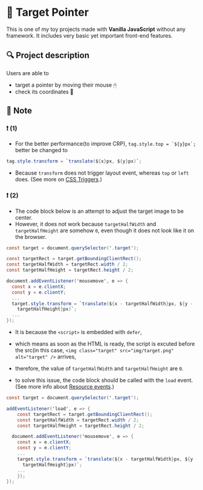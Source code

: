 # 🎯 Target Pointer

This is one of my toy projects made with **Vanilla JavaScript** without any framework. It includes very basic yet important front-end features.

## 🔍 Project description

Users are able to

- target a pointer by moving their mouse 🖱
- check its coordinates 👀

## 🔨 Note

### ❗️ (1)

- For the better performance(to improve CRP),
  `` tag.style.top = `${y}px`; `` better be changed to

```cs
tag.style.transform = `translate(${x}px, ${y}px)`;
```

- Because `transform` does not trigger layout event, whereas `top` or `left` does. (See more on [CSS Triggers](https://csstriggers.com/).)

### ❗️ (2)

- The code block below is an attempt to adjust the target image to be center.
- However, it does not work because `targetHalfWidth` and `targetHalfHeight` are somehow `0`, even though it does not look like it on the browser.

```cs
const target = document.querySelector('.target');

const targetRect = target.getBoundingClientRect();
const targetHalfWidth = targetRect.width / 2;
const targetHalfHeight = targetRect.height / 2;

document.addEventListener('mousemove', e => {
  const x = e.clientX;
  const y = e.clientY;
  ...
  target.style.transform = `translate(${x - targetHalfWidth}px, ${y -
    targetHalfHeight}px)`;
  ...
});
```

- It is because the `<script>` is embedded with `defer`,
- which means as soon as the HTML is ready, the script is excuted before the src(in this case, `<img class="target" src="img/target.png" alt="target" />` arrives,
- therefore, the value of `targetHalfWidth` and `targetHalfHeight` are `0`.

- to solve this issue, the code block should be called with the `load` event. (See more info about [Resource events](https://developer.mozilla.org/en-US/docs/Web/Events).)

```cs
const target = document.querySelector('.target');

addEventListener('load', e => {
	const targetRect = target.getBoundingClientRect();
	const targetHalfWidth = targetRect.width / 2;
	const targetHalfHeight = targetRect.height / 2;

  document.addEventListener('mousemove', e => {
    const x = e.clientX;
    const y = e.clientY;
    ...
    target.style.transform = `translate(${x - targetHalfWidth}px, ${y -
      targetHalfHeight}px)`;
    ...
	});
});
```
